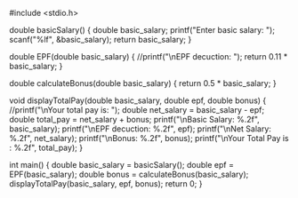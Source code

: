 #include <stdio.h>

double basicSalary() 
{
  double basic_salary;
  printf("Enter basic salary: ");
  scanf("%lf", &basic_salary);
  return basic_salary;
}

double EPF(double basic_salary) 
{
//printf("\nEPF decuction: ");
  return 0.11 * basic_salary;
}

double calculateBonus(double basic_salary) 
{
  return 0.5 * basic_salary;
} 

void displayTotalPay(double basic_salary, double epf, double bonus) 
{
  //printf("\nYour total pay is: ");
  double net_salary = basic_salary - epf;
  double total_pay = net_salary + bonus;
  printf("\nBasic Salary: %.2f", basic_salary);
  printf("\nEPF decuction: %.2f", epf);
  printf("\nNet Salary: %.2f", net_salary);
  printf("\nBonus: %.2f", bonus);
  printf("\nYour Total Pay is : %.2f", total_pay);
}

int main() 
{
  double basic_salary = basicSalary();
  double epf = EPF(basic_salary);
  double bonus = calculateBonus(basic_salary);
  displayTotalPay(basic_salary, epf, bonus);
  return 0;
}
